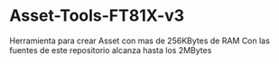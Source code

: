 # Asset-Tools-FT81X-v3

Herramienta para crear Asset con mas de 256KBytes de RAM
Con las fuentes de este repositorio alcanza hasta los 2MBytes
